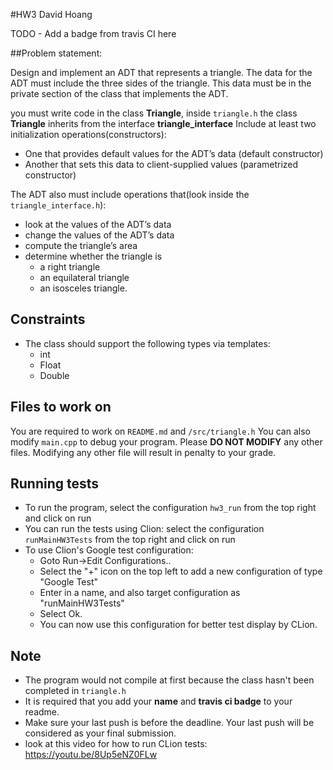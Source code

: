 #HW3 David Hoang

TODO - Add a badge from travis CI here

##Problem statement:

Design and implement an ADT that represents a triangle. The data for the ADT must include the three sides of the triangle. This data must be 
in the private section of the class that implements the ADT.

you must write code in the class **Triangle**, inside `triangle.h` the class **Triangle** inherits from the interface **triangle_interface**
Include at least two initialization operations(constructors): 

* One that provides default values for the ADT’s data (default constructor)
* Another that sets this data to client-supplied values (parametrized constructor)

The ADT also must include operations that(look inside the `triangle_interface.h`):

* look at the values of the ADT’s data
* change the values of the ADT’s data 
* compute the triangle’s area
* determine whether the triangle is
    * a right triangle
    * an equilateral triangle
    * an isosceles triangle.
    
## Constraints
* The class should support the following types via templates:
    * int
    * Float
    * Double

## Files to work on
You are required to work on `README.md` and `/src/triangle.h`
You can also modify `main.cpp` to debug your program.
Please **DO NOT MODIFY** any other files. Modifying any other file will result in penalty to your grade.

## Running tests
* To run the program, select the configuration `hw3_run` from the top right and click on run
* You can run the tests using Clion: select the configuration `runMainHW3Tests` from the top right and click on run
* To use Clion's Google test configuration:
    * Goto Run->Edit Configurations..
    * Select the "+" icon on the top left to add a new configuration of type "Google Test"
    * Enter in a name, and also target configuration as "runMainHW3Tests"
    * Select Ok.
    * You can now use this configuration for better test display by CLion.

## Note
* The program would not compile at first because the class hasn't been completed in `triangle.h`
* It is required that you add your **name** and **travis ci badge** to your readme.
* Make sure your last push is before the deadline. Your last push will be considered as your final submission.
* look at this video for how to run CLion tests: https://youtu.be/8Up5eNZ0FLw
